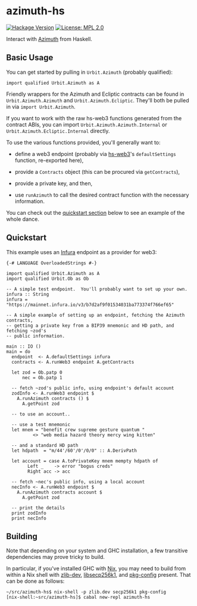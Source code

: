 # azimuth-hs

[![Hackage Version](https://img.shields.io/hackage/v/azimuth-hs.svg)](http://hackage.haskell.org/package/azimuth-hs)
[![License: MPL 2.0](https://img.shields.io/badge/License-MPL%202.0-brightgreen.svg)](https://opensource.org/licenses/MPL-2.0)

Interact with [Azimuth](https://github.com/urbit/azimuth-solidity) from
Haskell.

## Basic Usage

You can get started by pulling in `Urbit.Azimuth` (probably qualified):

```
import qualified Urbit.Azimuth as A
```

Friendly wrappers for the Azimuth and Ecliptic contracts can be found in
`Urbit.Azimuth.Azimuth` and `Urbit.Azimuth.Ecliptic`.  They'll both be pulled
in via `import Urbit.Azimuth`.

If you want to work with the raw hs-web3 functions generated from the contract
ABIs, you can import `Urbit.Azimuth.Azimuth.Internal` or
`Urbit.Azimuth.Ecliptic.Internal` directly.

To use the various functions provided, you'll generally want to:

* define a web3 endpoint (probably via
  [hs-web3](https://github.com/airalab/hs-web3)'s `defaultSettings` function,
  re-exported here),

* provide a `Contracts` object (this can be procured via `getContracts`),

* provide a private key, and then,

* use `runAzimuth` to call the desired contract function with the necessary
  information.

You can check out the [quickstart section](#quickstart) below to see an example
of the whole dance.

## Quickstart

This example uses an [Infura](https://infura.io/) endpoint as a provider for
web3:

```
{-# LANGUAGE OverloadedStrings #-}

import qualified Urbit.Azimuth as A
import qualified Urbit.Ob as Ob

-- A simple test endpoint.  You'll probably want to set up your own.
infura :: String
infura = "https://mainnet.infura.io/v3/b7d2af9f01534031ba773374f766ef65"

-- A simple example of setting up an endpoint, fetching the Azimuth contracts,
-- getting a private key from a BIP39 mnemonic and HD path, and fetching ~zod's
-- public information.

main :: IO ()
main = do
  endpoint  <- A.defaultSettings infura
  contracts <- A.runWeb3 endpoint A.getContracts

  let zod = Ob.patp 0
      nec = Ob.patp 1

  -- fetch ~zod's public info, using endpoint's default account
  zodInfo <- A.runWeb3 endpoint $
    A.runAzimuth contracts () $
      A.getPoint zod

  -- to use an account..

  -- use a test mnemonic
  let mnem = "benefit crew supreme gesture quantum "
          <> "web media hazard theory mercy wing kitten"

  -- and a standard HD path
  let hdpath  = "m/44'/60'/0'/0/0" :: A.DerivPath

  let account = case A.toPrivateKey mnem mempty hdpath of
        Left _    -> error "bogus creds"
        Right acc -> acc

  -- fetch ~nec's public info, using a local account
  necInfo <- A.runWeb3 endpoint $
    A.runAzimuth contracts account $
      A.getPoint zod

  -- print the details
  print zodInfo
  print necInfo
```

## Building

Note that depending on your system and GHC installation, a few transitive
dependencies may prove tricky to build.

In particular, if you've installed GHC with [Nix](https://nixos.org/nix), you
may need to build from within a Nix shell with
[zlib-dev](https://www.zlib.net/),
[libsecp256k1](https://github.com/bitcoin-core/secp256k1), and
[pkg-config](https://en.wikipedia.org/wiki/Pkg-config) present.  That can be
done as follows:

```
~/src/azimuth-hs$ nix-shell -p zlib.dev secp256k1 pkg-config
[nix-shell:~src/azimuth-hs]$ cabal new-repl azimuth-hs
```
